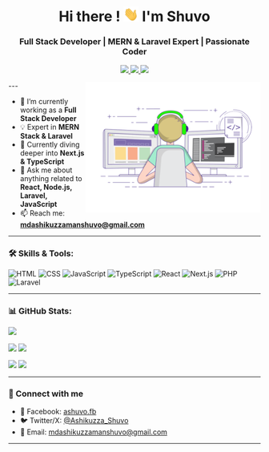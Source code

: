 
<h1 align="center"> Hi there ! <img src="https://github.com/inspirasiprogrammer/inspirasiprogrammer/blob/main/wave.gif" width="30px"> I'm Shuvo</h1>
<h3 align="center">Full Stack Developer | MERN & Laravel Expert | Passionate Coder</h3>

<p align="center">
  <a href="https://x.com/Ashikuzza_Shuvo">
    <img src="https://img.shields.io/twitter/follow/Ashikuzza_Shuvo?label=Follow&style=social" />
  </a>
  <a href="https://www.facebook.com/ashuvo.fb">
    <img src="https://img.shields.io/badge/Facebook-%231877F2.svg?&style=flat-square&logo=facebook&logoColor=white" />
  </a>
  <a href="mailto:mdashikuzzamanshuvo@gmail.com">
    <img src="https://img.shields.io/badge/Gmail-D14836?style=flat-square&logo=gmail&logoColor=white" />
  </a>
</p>
<img align="right" alt="GIF" src="https://raw.githubusercontent.com/devSouvik/devSouvik/master/gif3.gif" width="350" style="max-width: 100%;">
---

- 🔭 I’m currently working as a **Full Stack Developer**
- 💡 Expert in **MERN Stack & Laravel**
- 🌱 Currently diving deeper into **Next.js & TypeScript**
- 💬 Ask me about anything related to **React, Node.js, Laravel, JavaScript**
- 📫 Reach me: **mdashikuzzamanshuvo@gmail.com**

---

### 🛠️ Skills & Tools:
![HTML](https://img.shields.io/badge/-HTML5-E34F26?style=flat-square&logo=html5&logoColor=white)
![CSS](https://img.shields.io/badge/-CSS3-1572B6?style=flat-square&logo=css3)
![JavaScript](https://img.shields.io/badge/-JavaScript-F7DF1E?style=flat-square&logo=javascript&logoColor=black)
![TypeScript](https://img.shields.io/badge/-TypeScript-3178C6?style=flat-square&logo=typescript&logoColor=white)
![React](https://img.shields.io/badge/-React-20232A?style=flat-square&logo=react)
![Next.js](https://img.shields.io/badge/-Next.js-black?style=flat-square&logo=next.js)
![PHP](https://img.shields.io/badge/-PHP-777BB4?style=flat-square&logo=php&logoColor=white)
![Laravel](https://img.shields.io/badge/-Laravel-FF2D20?style=flat-square&logo=laravel&logoColor=white)

---

### 📊 GitHub Stats:

![](http://github-profile-summary-cards.vercel.app/api/cards/profile-details?username=azshuvo&theme=github)

![](http://github-profile-summary-cards.vercel.app/api/cards/repos-per-language?username=jobair-talha&theme=github) ![](http://github-profile-summary-cards.vercel.app/api/cards/most-commit-language?username=jobair-talha&theme=github)

![](http://github-profile-summary-cards.vercel.app/api/cards/stats?username=azshuvo&theme=github) ![](http://github-profile-summary-cards.vercel.app/api/cards/productive-time?username=azshuvo&theme=github&utcOffset=8)


---

### 🔗 Connect with me

- 📘 Facebook: [ashuvo.fb](https://www.facebook.com/ashuvo.fb)
- 🐦 Twitter/X: [@Ashikuzza_Shuvo](https://x.com/Ashikuzza_Shuvo)
- 📧 Email: [mdashikuzzamanshuvo@gmail.com](mailto:mdashikuzzamanshuvo@gmail.com)

---

